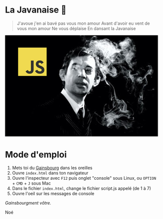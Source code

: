 # La Javanaise 🚬


> J'avoue j'en ai bavé pas vous mon amour
> Avant d'avoir eu vent de vous mon amour
> Ne vous déplaise
> En dansant la Javanaise

![Alt text](la_javascriptnaise.jpg?raw=true "La Javascriptnaise")

# Mode d'emploi

 1. Mets toi du [Gainsbourg](https://www.youtube.com/watch?v=V6gjzNm6dA0) dans les oreilles
 2. Ouvre `index.html`  dans ton navigateur
 3. Ouvre l'inspecteur avec  `F12`  puis onglet "console" sous Linux, ou  `OPTION`  +  `CMD`  +  `J` sous Mac
 4. Dans le fichier `index.html`, change le fichier script.js appelé (de 1 à 7)
 5. Ouvre l'oeil sur les messages de console

*Gainsbourgment vôtre.*

Noé
